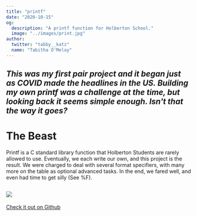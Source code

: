 ```yaml
---
title: "printf"
date: "2020-10-15"
og:
  description: "A printf function for Holberton School."
  image: "../images/print.jpg"
author:
  twitter: "tabby__katz"
  name: "Tabitha O'Melay"
---
```


_This was my first pair project and it began just as COVID made the headlines
in the US. Building my own printf was a challenge at the time, but looking back
it seems simple enough. Isn't that the way it goes?_
<br>
---
# The Beast

<p>Printf is a C standard library function that Holberton Students are rarely
allowed to use. Eventually, we each write our own, and this project is the
result. We were charged to deal with several format specifiers, with many more
on the table as optional advanced tasks. In the end, we fared well, and even
had time to get silly (See %F).</p>

![](/print.jpg)
---
<p> <a href="https://github.com/tabbykatz/printf" target="_blank">Check it out on Github</a> </p>

